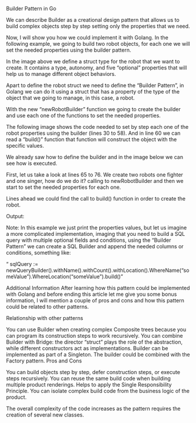 Builder Pattern in Go

We can describe Builder as a creational design pattern that allows us to build complex objects step by step setting only the properties that we need.

Now, I will show you how we could implement it with Golang. In the following example, we going to build two robot objects, for each one we will set the needed properties using the builder pattern.


In the image above we define a struct type for the robot that we want to create. It contains a type, autonomy, and five “optional” properties that will help us to manage different object behaviors.

Apart to define the robot struct we need to define the “Builder Pattern”, in Golang we can do it using a struct that has a property of the type of the object that we going to manage, in this case, a robot.

With the new “newRobotBuilder” function we going to create the builder and use each one of the functions to set the needed properties.


The following image shows the code needed to set by step each one of the robot properties using the builder (lines 30 to 58). And in line 60 we can read a “build()” function that function will construct the object with the specific values.


We already saw how to define the builder and in the image below we can see how is executed.

First, let us take a look at lines 65 to 76. We create two robots one fighter and one singer, how do we do it? calling to newRobotBuilder and then we start to set the needed properties for each one.

Lines ahead we could find the call to build() function in order to create the robot.


Output:


Note: In this example we just print the properties values, but let us imagine a more complicated implementation, imaging that you need to build a SQL query with multiple optional fields and conditions, using the “Builder Pattern” we can create a SQL Builder and append the needed columns or conditions, something like:

“ sqlQuery := newQueryBuilder().withName().withCount().withLocation().WhereName(“someValue”).WhereLocation(“someValue”).build()”

Additional Information
After learning how this pattern could be implemented with Golang and before ending this article let me give you some bonus information, I will mention a couple of pros and cons and how this pattern could be related to other patterns.

Relationship with other patterns

You can use Builder when creating complex Composite trees because you can program its construction steps to work recursively.
You can combine Builder with Bridge: the director “struct” plays the role of the abstraction, while different constructors act as implementations.
Builder can be implemented as part of a Singleton.
The builder could be combined with the Factory pattern.
Pros and Cons

You can build objects step by step, defer construction steps, or execute steps recursively.
You can reuse the same build code when building multiple product renderings.
Helps to apply the Single Responsibility Principle. You can isolate complex build code from the business logic of the product.

The overall complexity of the code increases as the pattern requires the creation of several new classes.
